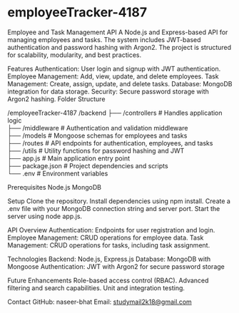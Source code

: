 # employeeTracker-4187

Employee and Task Management API
A Node.js and Express-based API for managing employees and tasks. The system includes JWT-based authentication and password hashing with Argon2. The project is structured for scalability, modularity, and best practices.

Features
Authentication: User login and signup with JWT authentication.
Employee Management: Add, view, update, and delete employees.
Task Management: Create, assign, update, and delete tasks.
Database: MongoDB integration for data storage.
Security: Secure password storage with Argon2 hashing.
Folder Structure

/employeeTracker-4187
/backend 
├── /controllers          # Handles application logic  
├── /middleware           # Authentication and validation middleware  
├── /models               # Mongoose schemas for employees and tasks  
├── /routes               # API endpoints for authentication, employees, and tasks  
├── /utils                # Utility functions for password hashing and JWT  
├── app.js                # Main application entry point  
├── package.json          # Project dependencies and scripts  
└── .env                  # Environment variables 
 
Prerequisites
Node.js
MongoDB

Setup
Clone the repository.
Install dependencies using npm install.
Create a .env file with your MongoDB connection string and server port.
Start the server using node app.js.


API Overview
Authentication: Endpoints for user registration and login.
Employee Management: CRUD operations for employee data.
Task Management: CRUD operations for tasks, including task assignment.

Technologies
Backend: Node.js, Express.js
Database: MongoDB with Mongoose
Authentication: JWT with Argon2 for secure password storage

Future Enhancements
Role-based access control (RBAC).
Advanced filtering and search capabilities.
Unit and integration testing.

Contact
GitHub: naseer-bhat
Email: studymail2k18@gmail.com
